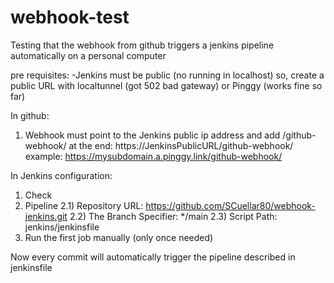 # webhook-test
Testing that the webhook from github triggers a jenkins pipeline automatically on a personal computer
 
pre requisites:
-Jenkins must be public (no running in localhost)
  so, create a public URL with localtunnel (got 502 bad gateway)
  or Pinggy (works fine so far)

In github: 
1)  Webhook must point to the Jenkins public ip address and add /github-webhook/ at the end: 
  https://JenkinsPublicURL/github-webhook/
  example: https://mysubdomain.a.pinggy.link/github-webhook/

In Jenkins configuration:
1) Check <GitHub hook trigger for GITScm polling>
2) Pipeline <Pipeline script from SCM>
2.1) Repository URL: https://github.com/SCuellar80/webhook-jenkins.git
2.2) The Branch Specifier: */main
2.3) Script Path: jenkins/jenkinsfile
3) Run the first job manually (only once needed)

Now every commit will automatically trigger the pipeline described in jenkinsfile
